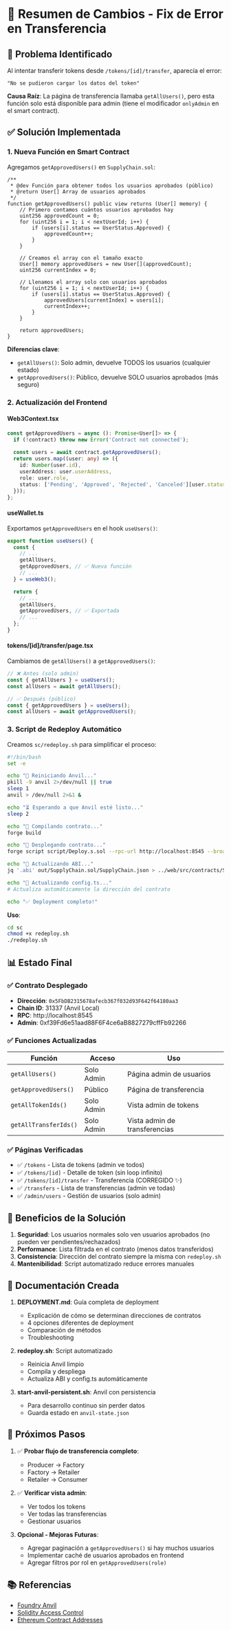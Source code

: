 # 🔧 Resumen de Cambios - Fix de Error en Transferencia

## 🐛 Problema Identificado

Al intentar transferir tokens desde `/tokens/[id]/transfer`, aparecía el error:
```
"No se pudieron cargar los datos del token"
```

**Causa Raíz**: La página de transferencia llamaba `getAllUsers()`, pero esta función solo está disponible para admin (tiene el modificador `onlyAdmin` en el smart contract).

## ✅ Solución Implementada

### 1. Nueva Función en Smart Contract

Agregamos `getApprovedUsers()` en `SupplyChain.sol`:

```solidity
/**
 * @dev Función para obtener todos los usuarios aprobados (público)
 * @return User[] Array de usuarios aprobados
 */
function getApprovedUsers() public view returns (User[] memory) {
    // Primero contamos cuántos usuarios aprobados hay
    uint256 approvedCount = 0;
    for (uint256 i = 1; i < nextUserId; i++) {
        if (users[i].status == UserStatus.Approved) {
            approvedCount++;
        }
    }

    // Creamos el array con el tamaño exacto
    User[] memory approvedUsers = new User[](approvedCount);
    uint256 currentIndex = 0;
    
    // Llenamos el array solo con usuarios aprobados
    for (uint256 i = 1; i < nextUserId; i++) {
        if (users[i].status == UserStatus.Approved) {
            approvedUsers[currentIndex] = users[i];
            currentIndex++;
        }
    }
    
    return approvedUsers;
}
```

**Diferencias clave**:
- `getAllUsers()`: Solo admin, devuelve TODOS los usuarios (cualquier estado)
- `getApprovedUsers()`: Público, devuelve SOLO usuarios aprobados (más seguro)

### 2. Actualización del Frontend

#### Web3Context.tsx
```typescript
const getApprovedUsers = async (): Promise<User[]> => {
  if (!contract) throw new Error('Contract not connected');
  
  const users = await contract.getApprovedUsers();
  return users.map((user: any) => ({
    id: Number(user.id),
    userAddress: user.userAddress,
    role: user.role,
    status: ['Pending', 'Approved', 'Rejected', 'Canceled'][user.status] as any,
  }));
};
```

#### useWallet.ts
Exportamos `getApprovedUsers` en el hook `useUsers()`:
```typescript
export function useUsers() {
  const {
    // ...
    getAllUsers,
    getApprovedUsers, // ✅ Nueva función
    // ...
  } = useWeb3();

  return {
    // ...
    getAllUsers,
    getApprovedUsers, // ✅ Exportada
    // ...
  };
}
```

#### tokens/[id]/transfer/page.tsx
Cambiamos de `getAllUsers()` a `getApprovedUsers()`:
```typescript
// ❌ Antes (solo admin)
const { getAllUsers } = useUsers();
const allUsers = await getAllUsers();

// ✅ Después (público)
const { getApprovedUsers } = useUsers();
const allUsers = await getApprovedUsers();
```

### 3. Script de Redeploy Automático

Creamos `sc/redeploy.sh` para simplificar el proceso:

```bash
#!/bin/bash
set -e

echo "🔄 Reiniciando Anvil..."
pkill -9 anvil 2>/dev/null || true
sleep 1
anvil > /dev/null 2>&1 &

echo "⏳ Esperando a que Anvil esté listo..."
sleep 2

echo "🔨 Compilando contrato..."
forge build

echo "🚀 Desplegando contrato..."
forge script script/Deploy.s.sol --rpc-url http://localhost:8545 --broadcast --private-key 0xac...

echo "📝 Actualizando ABI..."
jq '.abi' out/SupplyChain.sol/SupplyChain.json > ../web/src/contracts/SupplyChain.abi.json

echo "🔧 Actualizando config.ts..."
# Actualiza automáticamente la dirección del contrato

echo "✅ Deployment completo!"
```

**Uso**:
```bash
cd sc
chmod +x redeploy.sh
./redeploy.sh
```

## 📊 Estado Final

### ✅ Contrato Desplegado
- **Dirección**: `0x5FbDB2315678afecb367f032d93F642f64180aa3`
- **Chain ID**: 31337 (Anvil Local)
- **RPC**: http://localhost:8545
- **Admin**: 0xf39Fd6e51aad88F6F4ce6aB8827279cffFb92266

### ✅ Funciones Actualizadas
| Función | Acceso | Uso |
|---------|--------|-----|
| `getAllUsers()` | Solo Admin | Página admin de usuarios |
| `getApprovedUsers()` | Público | Página de transferencia |
| `getAllTokenIds()` | Solo Admin | Vista admin de tokens |
| `getAllTransferIds()` | Solo Admin | Vista admin de transferencias |

### ✅ Páginas Verificadas
- ✅ `/tokens` - Lista de tokens (admin ve todos)
- ✅ `/tokens/[id]` - Detalle de token (sin loop infinito)
- ✅ `/tokens/[id]/transfer` - Transferencia (CORREGIDO ✨)
- ✅ `/transfers` - Lista de transferencias (admin ve todas)
- ✅ `/admin/users` - Gestión de usuarios (solo admin)

## 🎯 Beneficios de la Solución

1. **Seguridad**: Los usuarios normales solo ven usuarios aprobados (no pueden ver pendientes/rechazados)
2. **Performance**: Lista filtrada en el contrato (menos datos transferidos)
3. **Consistencia**: Dirección del contrato siempre la misma con `redeploy.sh`
4. **Mantenibilidad**: Script automatizado reduce errores manuales

## 📝 Documentación Creada

1. **DEPLOYMENT.md**: Guía completa de deployment
   - Explicación de cómo se determinan direcciones de contratos
   - 4 opciones diferentes de deployment
   - Comparación de métodos
   - Troubleshooting

2. **redeploy.sh**: Script automatizado
   - Reinicia Anvil limpio
   - Compila y despliega
   - Actualiza ABI y config.ts automáticamente

3. **start-anvil-persistent.sh**: Anvil con persistencia
   - Para desarrollo continuo sin perder datos
   - Guarda estado en `anvil-state.json`

## 🚀 Próximos Pasos

1. ✅ **Probar flujo de transferencia completo**:
   - Producer → Factory
   - Factory → Retailer
   - Retailer → Consumer

2. ✅ **Verificar vista admin**:
   - Ver todos los tokens
   - Ver todas las transferencias
   - Gestionar usuarios

3. **Opcional - Mejoras Futuras**:
   - Agregar paginación a `getApprovedUsers()` si hay muchos usuarios
   - Implementar caché de usuarios aprobados en frontend
   - Agregar filtros por rol en `getApprovedUsers(role)`

## 📚 Referencias

- [Foundry Anvil](https://book.getfoundry.sh/anvil/)
- [Solidity Access Control](https://docs.soliditylang.org/en/latest/common-patterns.html#restricting-access)
- [Ethereum Contract Addresses](https://ethereum.org/en/developers/docs/smart-contracts/deploying/)
